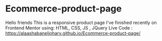 # Ecommerce-product-page
Hello friends
This is a responsive product page I've finished recently on Frontend Mentor
using: HTML, CSS, JS , JQuery
Live Code : https://alaashabaneljohary.github.io/Ecommerce-product-page/
